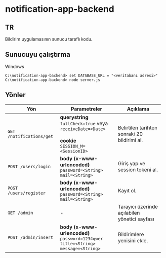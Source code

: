 # notification-app-backend
## TR
Bildirim uygulamasının sunucu taraflı kodu.
## Sunucuyu çalıştırma
Windows
```
C:\notification-app-backend> set DATABASE_URL = "<veritabanı adresi>"
C:\notification-app-backend> node server.js
```
## Yönler
| Yön | Parametreler | Açıklama | 
| --- | --- | --- |
| `GET /notifications/get` | **querystring** <br /> `fullCheck=true` veya  `receiveDate=<Date>` <br /><br /> **cookie** <br /> `SESSION_M=<SessionID>`| Belirtilen tarihten sonraki 20 bildirimi al. |
| `POST /users/login` | **body (x-www-urlencoded)** <br /> `password=<String>` <br /> `mail=<String>` | Giriş yap ve session tokeni al. |
| `POST /users/register` | **body (x-www-urlencoded)** <br /> `password=<String>` <br /> `mail=<String>` | Kayıt ol. |
| `GET /admin` | - | Tarayıcı üzerinde açılabilen yönetici sayfası |
| `POST /admin/insert` | **body (x-www-urlencoded)** <br /> `password=1234qwer` <br /> `title=<String>` <br /> `message=<String>` | Bildirimlere yenisini ekle. |
